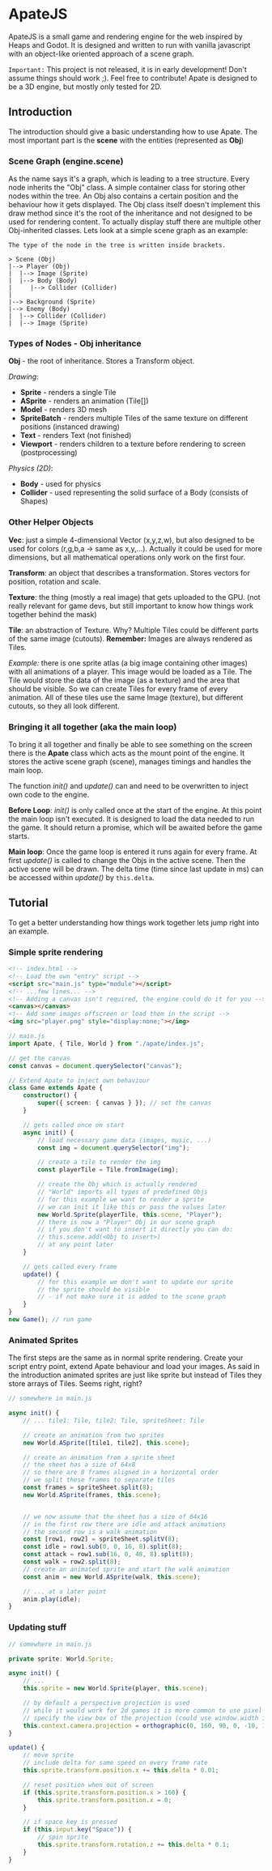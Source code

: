 # ApateJS

ApateJS is a small game and rendering engine for the web inspired by Heaps and Godot. It is designed and written to run with vanilla javascript with an object-like oriented approach of a scene graph.

`Important:`
This project is not released, it is in early development! Don't assume things should work ;). Feel free to contribute! Apate is designed to be a 3D engine, but mostly only tested for 2D.

## Introduction

The introduction should give a basic understanding how to use Apate.
The most important part is the **scene** with the entities (represented as **Obj**)

### Scene Graph (engine.scene)

As the name says it's a graph, which is leading to a tree structure. Every node inherits the "Obj" class. A simple container class for storing other nodes within the tree. An Obj also contains a certain position and the behaviour how it gets displayed. The Obj class itself doesn't implement this draw method since it's the root of the inheritance and not designed to be used for rendering content. To actually display stuff there are multiple other Obj-inherited classes. Lets look at a simple scene graph as an example:

```
The type of the node in the tree is written inside brackets.

> Scene (Obj)
|--> Player (Obj)
|  |--> Image (Sprite)
|  |--> Body (Body)
|     |--> Collider (Collider)
|
|--> Background (Sprite)
|--> Enemy (Body)
|  |--> Collider (Collider)
|  |--> Image (Sprite)
```

### Types of Nodes - Obj inheritance

**Obj** - the root of inheritance. Stores a Transform object.

_Drawing_:

-   **Sprite** - renders a single Tile
-   **ASprite** - renders an animation (Tile[])
-   **Model** - renders 3D mesh
-   **SpriteBatch** - renders multiple Tiles of the same texture on different positions (instanced drawing)
-   **Text** - renders Text (not finished)
-   **Viewport** - renders children to a texture before rendering to screen (postprocessing)

_Physics (2D)_:

-   **Body** - used for physics
-   **Collider** - used representing the solid surface of a Body (consists of Shapes)

### Other Helper Objects

**Vec**: just a simple 4-dimensional Vector (x,y,z,w), but also designed to be used for colors (r,g,b,a -> same as x,y,...). Actually it could be used for more dimensions, but all mathematical operations only work on the first four.

**Transform**: an object that describes a transformation. Stores vectors for position, rotation and scale.

**Texture**: the thing (mostly a real image) that gets uploaded to the GPU. (not really relevant for game devs, but still important to know how things work together behind the mask)

**Tile**: an abstraction of Texture. Why? Multiple Tiles could be different parts of the same image (cutouts). **Remember:** Images are always rendered as Tiles.

_Example:_ there is one sprite atlas (a big image containing other images) with all animations of a player. This image would be loaded as a Tile. The Tile would store the data of the image (as a texture) and the area that should be visible. So we can create Tiles for every frame of every animation. All of these tiles use the same Image (texture), but different cutouts, so they all look different.

### Bringing it all together (aka the main loop)

To bring it all together and finally be able to see something on the screen there is the **Apate** class which acts as the mount point of the engine. It stores the active scene graph (scene), manages timings and handles the main loop.

The function _init()_ and _update()_ can and need to be overwritten to inject own code to the engine.

**Before Loop**:
_init()_ is only called once at the start of the engine. At this point the main loop isn't executed. It is designed to load the data needed to run the game. It should return a promise, which will be awaited before the game starts.

**Main loop**:
Once the game loop is entered it runs again for every frame. At first _update()_ is called to change the Objs in the active scene. Then the active scene will be drawn. The delta time (time since last update in ms) can be accessed within _update()_ by `this.delta`.

## Tutorial

To get a better understanding how things work together lets jump right into an example.

### Simple sprite rendering

```html
<!-- index.html -->
<!-- Load the own "entry" script -->
<script src="main.js" type="module"></script>
<!-- ...few lines... -->
<!-- Adding a canvas isn't required, the engine could do it for you -->
<canvas></canvas>
<!-- Add some images offscreen or load them in the script -->
<img src="player.png" style="display:none;"></img>
```

```ts
// main.js
import Apate, { Tile, World } from "./apate/index.js";

// get the canvas
const canvas = document.querySelector("canvas");

// Extend Apate to inject own behaviour
class Game extends Apate {
    constructor() {
        super({ screen: { canvas } }); // set the canvas
    }

    // gets called once on start
    async init() {
        // load necessary game data (images, music, ...)
        const img = document.querySelector("img");

        // create a tile to render the img
        const playerTile = Tile.fromImage(img);

        // create the Obj which is actually rendered
        // "World" imports all types of predefined Objs
        // for this example we want to render a sprite
        // we can init it like this or pass the values later
        new World.Sprite(playerTile, this.scene, "Player");
        // there is now a "Player" Obj in our scene graph
        // if you don't want to insert it directly you can do:
        // this.scene.add(<Obj to insert>)
        // at any point later
    }

    // gets called every frame
    update() {
        // for this example we don't want to update our sprite
        // the sprite should be visible
        // - if not make sure it is added to the scene graph
    }
}
new Game(); // run game
```

### Animated Sprites

The first steps are the same as in normal sprite rendering. Create your script entry point, extend Apate behaviour and load your images. As said in the introduction animated sprites are just like sprite but instead of Tiles they store arrays of Tiles. Seems right, right?

```ts
// somewhere in main.js

async init() {
    // ... tile1: Tile, tile2: Tile, spriteSheet: Tile

    // create an animation from two sprites
    new World.ASprite([tile1, tile2], this.scene);

    // create an animation from a sprite sheet
    // the sheet has a size of 64x8
    // so there are 8 frames aligned in a horizontal order
    // we split these frames to separate tiles
    const frames = spriteSheet.split(8);
    new World.ASprite(frames, this.scene);


    // we now assume that the sheet has a size of 64x16
    // in the first row there are idle and attack animations
    // the second row is a walk animation
    const [row1, row2] = spriteSheet.splitV(8);
    const idle = row1.sub(0, 0, 16, 8).split(8);
    const attack = row1.sub(16, 0, 48, 8).split(8);
    const walk = row2.split(8);
    // create an animated sprite and start the walk animation
    const anim = new World.ASprite(walk, this.scene);

    // ... at a later point
    anim.play(idle);
}

```

### Updating stuff

```ts
// somewhere in main.js

private sprite: World.Sprite;

async init() {
    // ...
    this.sprite = new World.Sprite(player, this.scene);

    // by default a perspective projection is used
    // while it would work for 2d games it is more common to use pixel coords (orthographic projection)
    // specify the view box of the projection (could use window.width instead of 160 to have real pixels)
    this.context.camera.projection = orthographic(0, 160, 90, 0, -10, 10);
}

update() {
    // move sprite
    // include delta for same speed on every frame rate
    this.sprite.transform.position.x += this.delta * 0.01;

    // reset position when out of screen
    if (this.sprite.transform.position.x > 160) {
        this.sprite.transform.position.x = 0;
    }

    // if space key is pressed
    if (this.input.key("Space")) {
        // spin sprite
        this.sprite.transform.rotation.z += this.delta * 0.1;
    }
}
```
